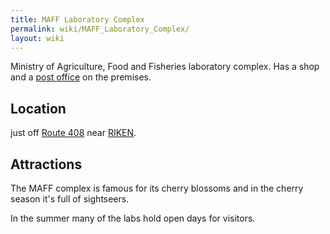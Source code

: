 ```yaml
---
title: MAFF Laboratory Complex
permalink: wiki/MAFF_Laboratory_Complex/
layout: wiki
---
```


Ministry of Agriculture, Food and Fisheries laboratory complex. Has a
shop and a [post office](/wiki/Post_Offices "wikilink") on the premises.

Location
--------

just off [Route 408](/wiki/Route_408 "wikilink") near
[RIKEN](/wiki/RIKEN "wikilink").

Attractions
-----------

The MAFF complex is famous for its cherry blossoms and in the cherry
season it's full of sightseers.

In the summer many of the labs hold open days for visitors.
